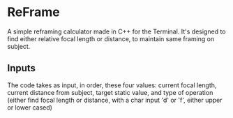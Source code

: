 # ReFrame
A simple reframing calculator made in C++ for the Terminal. It's designed to find either relative focal length or distance, to maintain same framing on subject.
## Inputs
The code takes as input, in order, these four values: current focal length, current distance from subject, target static value, and type of operation (either find focal length or distance, with a char input 'd' or 'f', either upper or lower cased)
